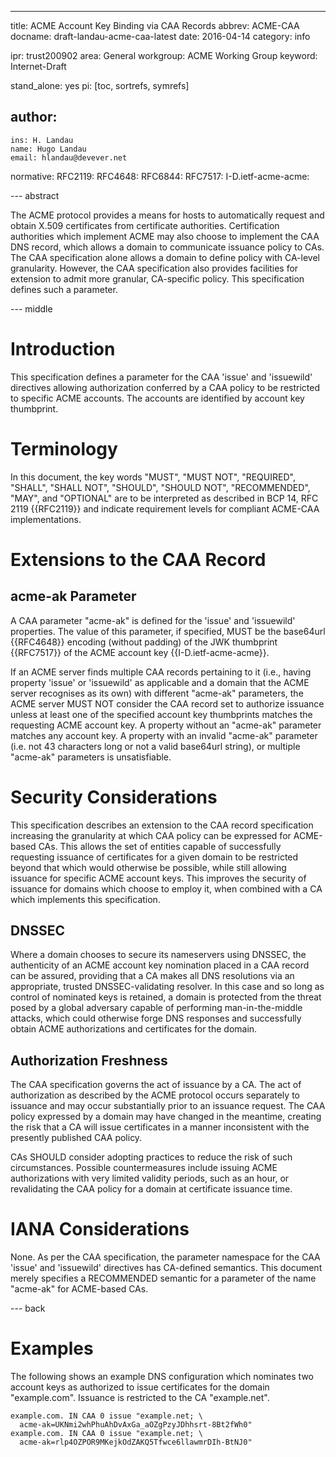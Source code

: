 ---
title: ACME Account Key Binding via CAA Records
abbrev: ACME-CAA
docname: draft-landau-acme-caa-latest
date: 2016-04-14
category: info

ipr: trust200902
area: General
workgroup: ACME Working Group
keyword: Internet-Draft

stand_alone: yes
pi: [toc, sortrefs, symrefs]

author:
  -
    ins: H. Landau
    name: Hugo Landau
    email: hlandau@devever.net

normative:
  RFC2119:
  RFC4648:
  RFC6844:
  RFC7517:
  I-D.ietf-acme-acme:

--- abstract

The ACME protocol provides a means for hosts to automatically request and
obtain X.509 certificates from certificate authorities. Certification
authorities which implement ACME may also choose to implement the CAA DNS
record, which allows a domain to communicate issuance policy to CAs. The CAA
specification alone allows a domain to define policy with CA-level granularity.
However, the CAA specification also provides facilities for extension to admit
more granular, CA-specific policy. This specification defines such a parameter.

--- middle

Introduction
============

This specification defines a parameter for the CAA 'issue' and 'issuewild'
directives allowing authorization conferred by a CAA policy to be restricted to
specific ACME accounts. The accounts are identified by account key thumbprint.

Terminology
===========

In this document, the key words "MUST", "MUST NOT", "REQUIRED", "SHALL", "SHALL
NOT", "SHOULD", "SHOULD NOT", "RECOMMENDED", "MAY", and "OPTIONAL" are to be
interpreted as described in BCP 14, RFC 2119 {{RFC2119}} and indicate
requirement levels for compliant ACME-CAA implementations.

Extensions to the CAA Record
============================

acme-ak Parameter
-----------------

A CAA parameter "acme-ak" is defined for the 'issue' and 'issuewild'
properties. The value of this parameter, if specified, MUST be the base64url
{{RFC4648}} encoding (without padding) of the JWK thumbprint {{RFC7517}} of the
ACME account key {{I-D.ietf-acme-acme}}.

If an ACME server finds multiple CAA records pertaining to it (i.e., having
property 'issue' or 'issuewild' as applicable and a domain that the ACME server
recognises as its own) with different "acme-ak" parameters, the ACME server
MUST NOT consider the CAA record set to authorize issuance unless at least one
of the specified account key thumbprints matches the requesting ACME account
key. A property without an "acme-ak" parameter matches any account key. A
property with an invalid "acme-ak" parameter (i.e. not 43 characters long or
not a valid base64url string), or multiple "acme-ak" parameters is
unsatisfiable.

Security Considerations
=======================

This specification describes an extension to the CAA record specification
increasing the granularity at which CAA policy can be expressed for ACME-based
CAs. This allows the set of entities capable of successfully requesting
issuance of certificates for a given domain to be restricted beyond that which
would otherwise be possible, while still allowing issuance for specific ACME
account keys. This improves the security of issuance for domains which choose
to employ it, when combined with a CA which implements this specification.

DNSSEC
------

Where a domain chooses to secure its nameservers using DNSSEC, the authenticity
of an ACME account key nomination placed in a CAA record can be assured,
providing that a CA makes all DNS resolutions via an appropriate, trusted
DNSSEC-validating resolver. In this case and so long as control of nominated
keys is retained, a domain is protected from the threat posed by a global
adversary capable of performing man-in-the-middle attacks, which could
otherwise forge DNS responses and successfully obtain ACME authorizations and
certificates for the domain.

Authorization Freshness
-----------------------

The CAA specification governs the act of issuance by a CA. The act of
authorization as described by the ACME protocol occurs separately to issuance
and may occur substantially prior to an issuance request. The CAA policy
expressed by a domain may have changed in the meantime, creating the risk that
a CA will issue certificates in a manner inconsistent with the presently
published CAA policy.

CAs SHOULD consider adopting practices to reduce the risk of such
circumstances. Possible countermeasures include issuing ACME authorizations
with very limited validity periods, such as an hour, or revalidating the CAA
policy for a domain at certificate issuance time.

IANA Considerations
===================

None. As per the CAA specification, the parameter namespace for the CAA 'issue'
and 'issuewild' directives has CA-defined semantics. This document merely
specifies a RECOMMENDED semantic for a parameter of the name "acme-ak" for
ACME-based CAs.

--- back

Examples
========

The following shows an example DNS configuration which nominates two account
keys as authorized to issue certificates for the domain "example.com". Issuance
is restricted to the CA "example.net".

    example.com. IN CAA 0 issue "example.net; \
      acme-ak=UKNmi2whPhuAhDvAxGa_aOZgPzyJDhhsrt-8Bt2fWh0"
    example.com. IN CAA 0 issue "example.net; \
      acme-ak=rlp4OZPOR9MKejkOdZAKQ5Tfwce6llawmrDIh-BtNJ0"


